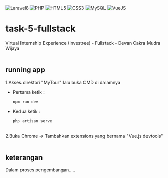 ![Laravel8](https://img.shields.io/badge/-Laravel8-white?style=flat&logo=laravel)
![PHP](https://img.shields.io/badge/-PHP-grey.svg?&logo=PHP&logoColor=white)
![HTML5](https://img.shields.io/badge/-HTML%205-purple.svg?&logo=html5)
![CSS3](https://img.shields.io/badge/-CSS%203-green.svg?&logo=css3)
![MySQL](https://img.shields.io/badge/-MySQL-blue.svg?style=flat&logo=mysql&logoColor=white)
![VueJS](https://img.shields.io/badge/-Vue%20JS-darkcyan?style=flat&logo=vue.js)

# task-5-fullstack
Virtual Internship Experience (Investree) - Fullstack - Devan Cakra Mudra Wijaya
<br><br>

## running app
1.Akses direktori "MyTour" lalu buka CMD di dalamnya<br>
<ul>
<li>Pertama ketik :</li>

````bash
npm run dev
````
  
<li>Kedua ketik :</li>
  
````bash
php artisan serve
````
</ul><br>
2.Buka Chrome -> Tambahkan extensions yang bernama "Vue.js devtools"
<br><br>

## keterangan
Dalam proses pengembangan.....
